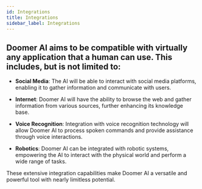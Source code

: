 ```yaml
---
id: Integrations
title: Integrations
sidebar_label: Integrations
---
```




## Doomer AI aims to be compatible with virtually any application that a human can use. This includes, but is not limited to:

- **Social Media**: The AI will be able to interact with social media platforms, enabling it to gather information and communicate with users.

- **Internet**: Doomer AI will have the ability to browse the web and gather information from various sources, further enhancing its knowledge base.

- **Voice Recognition**: Integration with voice recognition technology will allow Doomer AI to process spoken commands and provide assistance through voice interactions.

- **Robotics**: Doomer AI can be integrated with robotic systems, empowering the AI to interact with the physical world and perform a wide range of tasks.

These extensive integration capabilities make Doomer AI a versatile and powerful tool with nearly limitless potential.
